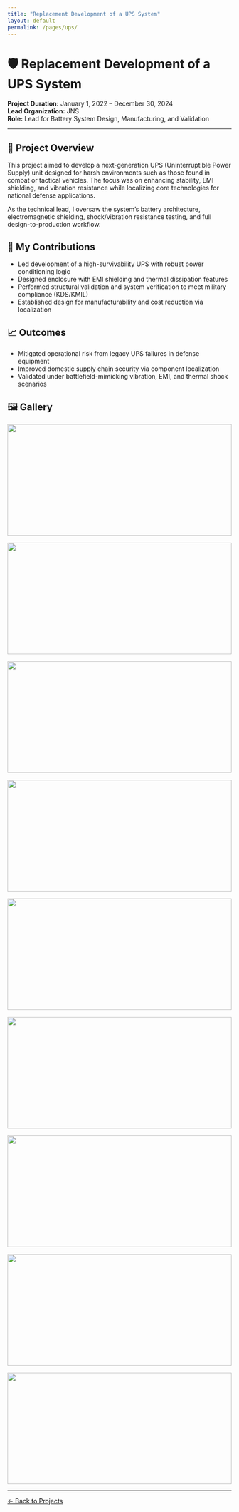 ```yaml
---
title: "Replacement Development of a UPS System"
layout: default
permalink: /pages/ups/
---
```


<h1>🛡️ Replacement Development of a UPS System</h1>

<p><strong>Project Duration:</strong> January 1, 2022 – December 30, 2024<br>
<strong>Lead Organization:</strong> JNS<br>
<strong>Role:</strong> Lead for Battery System Design, Manufacturing, and Validation</p>

<hr>

<h2>🔧 Project Overview</h2>
<p>
This project aimed to develop a next-generation UPS (Uninterruptible Power Supply) unit designed for harsh environments such as those found in combat or tactical vehicles. The focus was on enhancing stability, EMI shielding, and vibration resistance while localizing core technologies for national defense applications.
</p>

<p>
As the technical lead, I oversaw the system’s battery architecture, electromagnetic shielding, shock/vibration resistance testing, and full design-to-production workflow.
</p>

<h2>🧠 My Contributions</h2>
<ul>
  <li>Led development of a high-survivability UPS with robust power conditioning logic</li>
  <li>Designed enclosure with EMI shielding and thermal dissipation features</li>
  <li>Performed structural validation and system verification to meet military compliance (KDS/KMIL)</li>
  <li>Established design for manufacturability and cost reduction via localization</li>
</ul>

<h2>📈 Outcomes</h2>
<ul>
  <li>Mitigated operational risk from legacy UPS failures in defense equipment</li>
  <li>Improved domestic supply chain security via component localization</li>
  <li>Validated under battlefield-mimicking vibration, EMI, and thermal shock scenarios</li>
</ul>

<h2>🖼️ Gallery</h2>
<div style="display: grid; grid-template-columns: repeat(auto-fit, minmax(300px, 1fr)); gap: 1rem;">
  <img src="{{ site.baseurl }}/assets/ups/0.jpg" style="width: 100%; height: 250px; object-fit: cover;">
  <img src="{{ site.baseurl }}/assets/ups/1.jpg" style="width: 100%; height: 250px; object-fit: cover;">
  <img src="{{ site.baseurl }}/assets/ups/2.jpg" style="width: 100%; height: 250px; object-fit: cover;">
  <img src="{{ site.baseurl }}/assets/ups/3.jpg" style="width: 100%; height: 250px; object-fit: cover;">
  <img src="{{ site.baseurl }}/assets/ups/4.jpg" style="width: 100%; height: 250px; object-fit: cover;">
  <img src="{{ site.baseurl }}/assets/ups/5.jpg" style="width: 100%; height: 250px; object-fit: cover;">
  <img src="{{ site.baseurl }}/assets/ups/6.jpg" style="width: 100%; height: 250px; object-fit: cover;">
  <img src="{{ site.baseurl }}/assets/ups/7.jpg" style="width: 100%; height: 250px; object-fit: cover;">
  <img src="{{ site.baseurl }}/assets/ups/8.jpg" style="width: 100%; height: 250px; object-fit: cover;">
</div>

<hr>
<p><a href="{{ site.baseurl }}/projects/">← Back to Projects</a></p>
